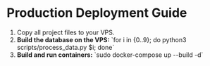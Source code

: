 # Production Deployment Guide
1. Copy all project files to your VPS.
2. **Build the database on the VPS:** \`for i in {0..9}; do python3 scripts/process_data.py \$i; done\`
3. **Build and run containers:** \`sudo docker-compose up --build -d\`
